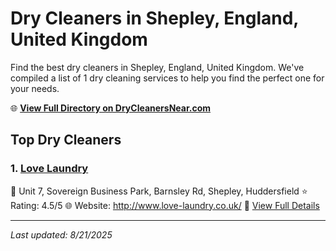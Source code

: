 # Dry Cleaners in Shepley, England, United Kingdom

Find the best dry cleaners in Shepley, England, United Kingdom. We've compiled a list of 1 dry cleaning services to help you find the perfect one for your needs.

🌐 **[View Full Directory on DryCleanersNear.com](https://drycleanersnear.com/city/United%20Kingdom/England/Shepley)**

## Top Dry Cleaners

### 1. [Love Laundry](https://drycleanersnear.com/dryCleaner/6892b8947a636409f9a33f18/love-laundry)
📍 Unit 7, Sovereign Business Park, Barnsley Rd, Shepley, Huddersfield
⭐ Rating: 4.5/5
🌐 Website: http://www.love-laundry.co.uk/
🔗 [View Full Details](https://drycleanersnear.com/dryCleaner/6892b8947a636409f9a33f18/love-laundry)


---

*Last updated: 8/21/2025*
